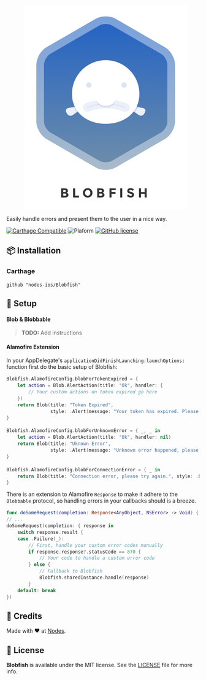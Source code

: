 <p align="center">
  <img src="./Blobfish_icon.png?raw=true" alt="Blobfish"/>
</p>

Easily handle errors and present them to the user in a nice way.

[![Carthage Compatible](https://img.shields.io/badge/Carthage-compatible-4BC51D.svg?style=flat)](https://github.com/Carthage/Carthage)
![Plaform](https://img.shields.io/badge/platform-iOS-lightgrey.svg)
[![GitHub license](https://img.shields.io/badge/license-MIT-blue.svg)](https://github.com/nodes-ios/Policeman/blob/master/LICENSE)

## 📦 Installation

### Carthage
~~~
github "nodes-ios/Blobfish"
~~~

## 🔧 Setup

#### Blob & Blobbable

> **TODO:** Add instructions

#### Alamofire Extension

In your AppDelegate's `applicationDidFinishLaunching:launchOptions:` function first do the basic setup of Blobfish:

```swift
Blobfish.AlamofireConfig.blobForTokenExpired = {
    let action = Blob.AlertAction(title: "Ok", handler: {
        // Your custom actions on token expired go here
    })
    return Blob(title: "Token Expired", 
    			style: .Alert(message: "Your token has expired. Please log in again.", actions: [action]))
}

Blobfish.AlamofireConfig.blobForUnknownError = { _, _ in
    let action = Blob.AlertAction(title: "Ok", handler: nil)
    return Blob(title: "Uknown Error", 
    			style: .Alert(message: "Unknown error happened, please try again.", actions: [action]))
}

Blobfish.AlamofireConfig.blobForConnectionError = { _ in
    return Blob(title: "Connection error, please try again.", style: .Overlay)
}
```

There is an extension to Alamofire `Response` to make it adhere to the `Blobbable` protocol, so handling errors in your callbacks should is a breeze.

```swift
func doSomeRequest(completion: Response<AnyObject, NSError> -> Void) { ... }
// ...
doSomeRequest(completion: { response in 
	switch response.result {
	case .Failure(_):
		// First, handle your custom error codes manually
		if response.response?.statusCode == 870 {
			// Your code to handle a custom error code
		} else {
			// Fallback to Blobfish
			Blobfish.sharedInstance.handle(response)
		}
	default: break
})

```


## 👥 Credits
Made with ❤️ at [Nodes](http://nodesagency.com).

## 📄 License
**Blobfish** is available under the MIT license. See the [LICENSE](https://github.com/nodes-ios/Blobfish/blob/master/LICENSE) file for more info.
